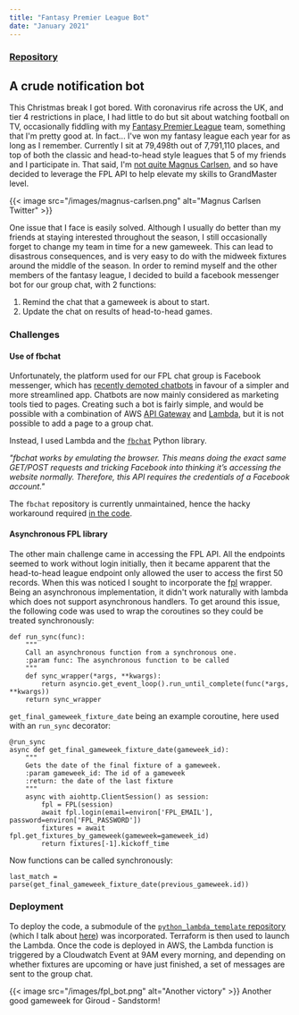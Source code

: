 ```yaml
---
title: "Fantasy Premier League Bot"
date: "January 2021"
---
```


### [Repository](https://github.com/hajkeats/fpl_bot)


## A crude notification bot

This Christmas break I got bored. With coronavirus rife across the UK, and tier 4 restrictions in place, I had little to do but sit about watching football on TV, occasionally fiddling with my [Fantasy Premier League](https://fantasy.premierleague.com/) team, something that I'm pretty good at. In fact... I've won my fantasy league each year for as long as I remember. Currently I sit at 79,498th out of 7,791,110 places, and top of both the classic and head-to-head style leagues that 5 of my friends and I participate in. That said, I'm [not quite Magnus Carlsen](https://www.theguardian.com/sport/2019/dec/16/chess-champion-magnus-carlsen-top-of-world-fantasy-football-rankings-premier-league), and so have decided to leverage the FPL API to help elevate my skills to GrandMaster level.

{{< image src="/images/magnus-carlsen.png" alt="Magnus Carlsen Twitter" >}}

One issue that I face is easily solved. Although I usually do better than my friends at staying interested throughout the season, I still occasionally forget to change my team in time for a new gameweek. This can lead to disastrous consequences, and is very easy to do with the midweek fixtures around the middle of the season. In order to remind myself and the other members of the fantasy league, I decided to build a facebook messenger bot for our group chat, with 2 functions:

1. Remind the chat that a gameweek is about to start.
1. Update the chat on results of head-to-head games.

### Challenges

#### Use of fbchat

Unfortunately, the platform used for our FPL chat group is Facebook messenger, which has [recently demoted chatbots](https://techcrunch.com/2020/02/28/messenger-removes-discover/) in favour of a simpler and more streamlined app. Chatbots are now mainly considered as marketing tools tied to pages. Creating such a bot is fairly simple, and would be possible with a combination of AWS [API Gateway](https://aws.amazon.com/api-gateway/) and [Lambda](https://aws.amazon.com/lambda/), but it is not possible to add a page to a group chat.

Instead, I used Lambda and the [`fbchat`](https://github.com/fbchat-dev/fbchat) Python library.

_"fbchat works by emulating the browser. This means doing the exact same GET/POST requests and tricking Facebook into thinking it’s accessing the website normally. Therefore, this API requires the credentials of a Facebook account."_

The `fbchat` repository is currently unmaintained, hence the hacky workaround required [in the code](https://github.com/hajkeats/fpl_bot/blob/master/src/h2h_bot.py#L11-L14). 

#### Asynchronous FPL library

The other main challenge came in accessing the FPL API. All the endpoints seemed to work without login initially, then it became apparent that the head-to-head league endpoint only allowed the user to access the first 50 records. When this was noticed I sought to incorporate the [fpl](https://fpl.readthedocs.io/en/latest/) wrapper. Being an asynchronous implementation, it didn't work naturally with lambda which does not support asynchronous handlers. To get around this issue, the following code was used to wrap the coroutines so they could be treated synchronously:

```
def run_sync(func):
    """
    Call an asynchronous function from a synchronous one.
    :param func: The asynchronous function to be called
    """
    def sync_wrapper(*args, **kwargs):
        return asyncio.get_event_loop().run_until_complete(func(*args, **kwargs))
    return sync_wrapper
```

`get_final_gameweek_fixture_date` being an example coroutine, here used with an `run_sync` decorator:
```
@run_sync
async def get_final_gameweek_fixture_date(gameweek_id):
    """
    Gets the date of the final fixture of a gameweek.
    :param gameweek_id: The id of a gameweek
    :return: the date of the last fixture
    """
    async with aiohttp.ClientSession() as session:
        fpl = FPL(session)
        await fpl.login(email=environ['FPL_EMAIL'], password=environ['FPL_PASSWORD'])
        fixtures = await fpl.get_fixtures_by_gameweek(gameweek=gameweek_id)
        return fixtures[-1].kickoff_time
```

Now functions can be called synchronously:
```
last_match = parse(get_final_gameweek_fixture_date(previous_gameweek.id))
```

### Deployment

To deploy the code, a submodule of the [`python_lambda_template` repository](https://github.com/hajkeats/python_lambda_template) (which I talk about [here](/projects/python_lambda_template/)) was incorporated. Terraform is then used to launch the Lambda. Once the code is deployed in AWS, the Lambda function is triggered by a Cloudwatch Event at 9AM every morning, and depending on whether fixtures are upcoming or have just finished, a set of messages are sent to the group chat.

{{< image src="/images/fpl_bot.png" alt="Another victory" >}}
Another good gameweek for Giroud - Sandstorm!